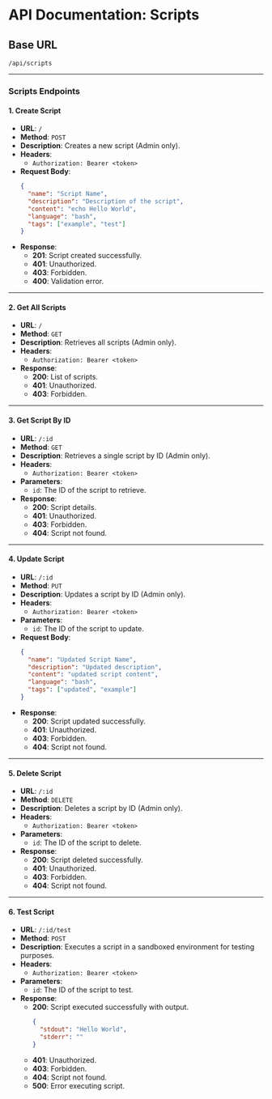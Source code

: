 
# API Documentation: Scripts

## Base URL
```
/api/scripts
```

---

### Scripts Endpoints

#### 1. **Create Script**
- **URL**: `/`
- **Method**: `POST`
- **Description**: Creates a new script (Admin only).
- **Headers**:
  - `Authorization: Bearer <token>`
- **Request Body**:
  ```json
  {
    "name": "Script Name",
    "description": "Description of the script",
    "content": "echo Hello World",
    "language": "bash",
    "tags": ["example", "test"]
  }
  ```
- **Response**:
  - **201**: Script created successfully.
  - **401**: Unauthorized.
  - **403**: Forbidden.
  - **400**: Validation error.

---

#### 2. **Get All Scripts**
- **URL**: `/`
- **Method**: `GET`
- **Description**: Retrieves all scripts (Admin only).
- **Headers**:
  - `Authorization: Bearer <token>`
- **Response**:
  - **200**: List of scripts.
  - **401**: Unauthorized.
  - **403**: Forbidden.

---

#### 3. **Get Script By ID**
- **URL**: `/:id`
- **Method**: `GET`
- **Description**: Retrieves a single script by ID (Admin only).
- **Headers**:
  - `Authorization: Bearer <token>`
- **Parameters**:
  - `id`: The ID of the script to retrieve.
- **Response**:
  - **200**: Script details.
  - **401**: Unauthorized.
  - **403**: Forbidden.
  - **404**: Script not found.

---

#### 4. **Update Script**
- **URL**: `/:id`
- **Method**: `PUT`
- **Description**: Updates a script by ID (Admin only).
- **Headers**:
  - `Authorization: Bearer <token>`
- **Parameters**:
  - `id`: The ID of the script to update.
- **Request Body**:
  ```json
  {
    "name": "Updated Script Name",
    "description": "Updated description",
    "content": "updated script content",
    "language": "bash",
    "tags": ["updated", "example"]
  }
  ```
- **Response**:
  - **200**: Script updated successfully.
  - **401**: Unauthorized.
  - **403**: Forbidden.
  - **404**: Script not found.

---

#### 5. **Delete Script**
- **URL**: `/:id`
- **Method**: `DELETE`
- **Description**: Deletes a script by ID (Admin only).
- **Headers**:
  - `Authorization: Bearer <token>`
- **Parameters**:
  - `id`: The ID of the script to delete.
- **Response**:
  - **200**: Script deleted successfully.
  - **401**: Unauthorized.
  - **403**: Forbidden.
  - **404**: Script not found.

---

#### 6. **Test Script**
- **URL**: `/:id/test`
- **Method**: `POST`
- **Description**: Executes a script in a sandboxed environment for testing purposes.
- **Headers**:
  - `Authorization: Bearer <token>`
- **Parameters**:
  - `id`: The ID of the script to test.
- **Response**:
  - **200**: Script executed successfully with output.
    ```json
    {
      "stdout": "Hello World",
      "stderr": ""
    }
    ```
  - **401**: Unauthorized.
  - **403**: Forbidden.
  - **404**: Script not found.
  - **500**: Error executing script.
